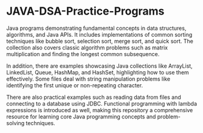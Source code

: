 # JAVA-DSA-Practice-Programs

Java programs demonstrating fundamental concepts in data structures, algorithms, and Java APIs. It includes implementations of common sorting techniques like bubble sort, selection sort, merge sort, and quick sort. The collection also covers classic algorithm problems such as matrix multiplication and finding the longest common subsequence.

In addition, there are examples showcasing Java collections like ArrayList, LinkedList, Queue, HashMap, and HashSet, highlighting how to use them effectively. Some files deal with string manipulation problems like identifying the first unique or non-repeating character.

There are also practical examples such as reading data from files and connecting to a database using JDBC. Functional programming with lambda expressions is introduced as well, making this repository a comprehensive resource for learning core Java programming concepts and problem-solving techniques.
